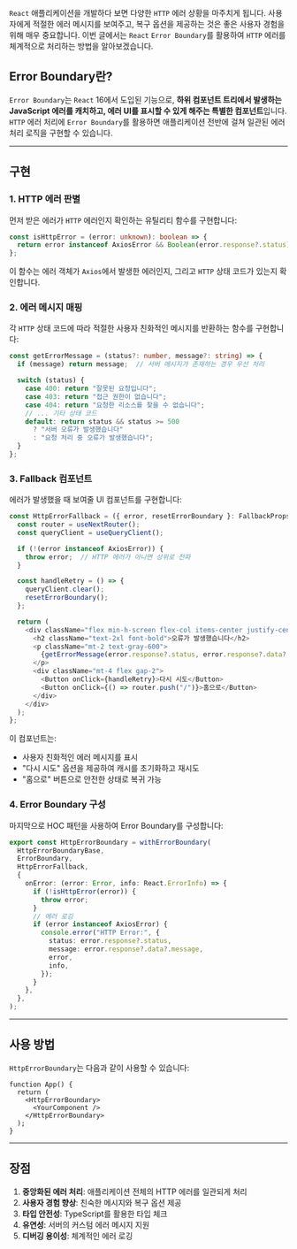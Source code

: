 `React` 애플리케이션을 개발하다 보면 다양한 `HTTP` 에러 상황을 마주치게 됩니다. 사용자에게 적절한 에러 메시지를 보여주고, 복구 옵션을 제공하는 것은 좋은 사용자 경험을 위해 매우 중요합니다. 이번 글에서는 `React` `Error Boundary`를 활용하여 `HTTP` 에러를 체계적으로 처리하는 방법을 알아보겠습니다.

## Error Boundary란?

`Error Boundary`는 `React` 16에서 도입된 기능으로, **하위 컴포넌트 트리에서 발생하는 JavaScript 에러를 캐치하고, 에러 UI를 표시할 수 있게 해주는 특별한 컴포넌트**입니다. `HTTP` 에러 처리에 `Error Boundary`를 활용하면 애플리케이션 전반에 걸쳐 일관된 에러 처리 로직을 구현할 수 있습니다.

---
## 구현

### 1. HTTP 에러 판별

먼저 받은 에러가 `HTTP` 에러인지 확인하는 유틸리티 함수를 구현합니다:

```typescript
const isHttpError = (error: unknown): boolean => {
  return error instanceof AxiosError && Boolean(error.response?.status);
};
```

이 함수는 에러 객체가 `Axios`에서 발생한 에러인지, 그리고 `HTTP` 상태 코드가 있는지 확인합니다.

### 2. 에러 메시지 매핑

각 `HTTP` 상태 코드에 따라 적절한 사용자 친화적인 메시지를 반환하는 함수를 구현합니다:

```typescript
const getErrorMessage = (status?: number, message?: string) => {
  if (message) return message;  // 서버 메시지가 존재하는 경우 우선 처리

  switch (status) {
    case 400: return "잘못된 요청입니다";
    case 403: return "접근 권한이 없습니다";
    case 404: return "요청한 리소스를 찾을 수 없습니다";
    // ... 기타 상태 코드
    default: return status && status >= 500
      ? "서버 오류가 발생했습니다"
      : "요청 처리 중 오류가 발생했습니다";
  }
};
```

### 3. Fallback 컴포넌트

에러가 발생했을 때 보여줄 UI 컴포넌트를 구현합니다:

```typescript
const HttpErrorFallback = ({ error, resetErrorBoundary }: FallbackProps) => {
  const router = useNextRouter();
  const queryClient = useQueryClient();

  if (!(error instanceof AxiosError)) {
    throw error;  // HTTP 에러가 아니면 상위로 전파
  }

  const handleRetry = () => {
    queryClient.clear();
    resetErrorBoundary();
  };

  return (
    <div className="flex min-h-screen flex-col items-center justify-center p-4">
      <h2 className="text-2xl font-bold">오류가 발생했습니다</h2>
      <p className="mt-2 text-gray-600">
        {getErrorMessage(error.response?.status, error.response?.data?.message)}
      </p>
      <div className="mt-4 flex gap-2">
        <Button onClick={handleRetry}>다시 시도</Button>
        <Button onClick={() => router.push("/")}>홈으로</Button>
      </div>
    </div>
  );
};
```

이 컴포넌트는:
- 사용자 친화적인 에러 메시지를 표시
- "다시 시도" 옵션을 제공하여 캐시를 초기화하고 재시도
- "홈으로" 버튼으로 안전한 상태로 복귀 가능

### 4. Error Boundary 구성

마지막으로 HOC 패턴을 사용하여 Error Boundary를 구성합니다:

```typescript
export const HttpErrorBoundary = withErrorBoundary(
  HttpErrorBoundaryBase,
  ErrorBoundary,
  HttpErrorFallback,
  {
    onError: (error: Error, info: React.ErrorInfo) => {
      if (!isHttpError(error)) {
        throw error;
      }
      // 에러 로깅
      if (error instanceof AxiosError) {
        console.error("HTTP Error:", {
          status: error.response?.status,
          message: error.response?.data?.message,
          error,
          info,
        });
      }
    },
  },
);
```

---
## 사용 방법

`HttpErrorBoundary`는 다음과 같이 사용할 수 있습니다:

```tsx
function App() {
  return (
    <HttpErrorBoundary>
      <YourComponent />
    </HttpErrorBoundary>
  );
}
```

---
## 장점

1. **중앙화된 에러 처리**: 애플리케이션 전체의 HTTP 에러를 일관되게 처리
2. **사용자 경험 향상**: 친숙한 메시지와 복구 옵션 제공
3. **타입 안전성**: TypeScript를 활용한 타입 체크
4. **유연성**: 서버의 커스텀 에러 메시지 지원
5. **디버깅 용이성**: 체계적인 에러 로깅